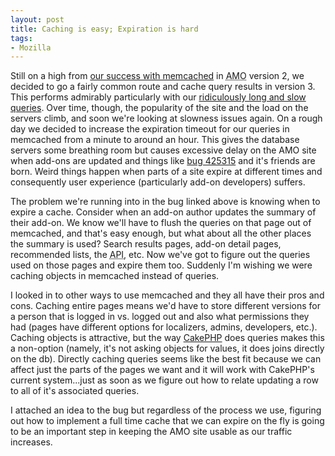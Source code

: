```yaml
---
layout: post
title: Caching is easy; Expiration is hard
tags:
- Mozilla
---
```

Still on a high from [our success with memcached][1] in <abbr
title="addons.mozilla.org">AMO</abbr> version 2, we decided to go a fairly
common route and cache query results in version 3.  This performs admirably
particularly with our [ridiculously long and slow queries][2].  Over time,
though, the popularity of the site and the load on the servers climb, and soon
we're looking at slowness issues again.  On a rough day we decided to increase
the expiration timeout for our queries in memcached from a minute to around an
hour.  This gives the database servers some breathing room but causes excessive
delay on the AMO site when add-ons are updated and things like [bug 425315][3]
and it's friends are born.  Weird things happen when parts of a site expire at
different times and consequently user experience (particularly add-on
developers) suffers.

The problem we're running into in the bug linked above is knowing when to
expire a cache.  Consider when an add-on author updates the summary of their
add-on.  We know we'll have to flush the queries on that page out of memcached,
and that's easy enough, but what about all the other places the summary is used?
Search results pages, add-on detail pages, recommended lists, the <abbr
title="Application Programming Interface">API</abbr>, etc.  Now we've got to
figure out the queries used on those pages and expire them too.  Suddenly I'm
wishing we were caching objects in memcached instead of queries.

I looked in to other ways to use memcached and they all have their pros and
cons.  Caching entire pages means we'd have to store different versions for a
person that is logged in vs. logged out and also what permissions they had
(pages have different options for localizers, admins, developers, etc.).
Caching objects is attractive, but the way [CakePHP][4] does queries makes this
a non-option (namely, it's not asking objects for values, it does joins directly
on the db).  Directly caching queries seems like the best fit because we can
affect just the parts of the pages we want and it will work with CakePHP's
current system...just as soon as we figure out how to relate updating a row to
all of it's associated queries.

I attached an idea to the bug but regardless of the process we use, figuring
out how to implement a full time cache that we can expire on the fly is going to
be an important step in keeping the AMO site usable as our traffic
increases.

[1]: http://micropipes.com/blog/2008/04/18/amo-scalability-then-and-now/
[2]: http://blog.mozilla.com/webdev/2007/04/18/teaching-cakephp-to-be-multilingual-part-3/
[3]: https://bugzilla.mozilla.org/show_bug.cgi?id=425315 "Implement full-time cache with instant invalidation"
[4]: http://cakephp.org

